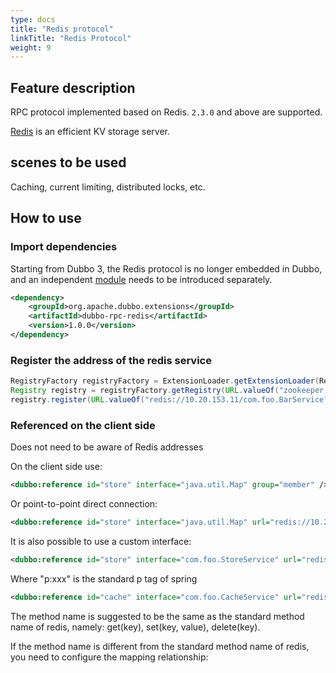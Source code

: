 ```yaml
---
type: docs
title: "Redis protocol"
linkTitle: "Redis Protocol"
weight: 9
---
```



## Feature description
RPC protocol implemented based on Redis. `2.3.0` and above are supported.

[Redis](http://redis.io) is an efficient KV storage server.

## scenes to be used

Caching, current limiting, distributed locks, etc.

## How to use

### Import dependencies

Starting from Dubbo 3, the Redis protocol is no longer embedded in Dubbo, and an independent [module](/zh-cn/release/dubbo-spi-extensions/#dubbo-rpc) needs to be introduced separately.
```xml
<dependency>
    <groupId>org.apache.dubbo.extensions</groupId>
    <artifactId>dubbo-rpc-redis</artifactId>
    <version>1.0.0</version>
</dependency>
```


### Register the address of the redis service
```java
RegistryFactory registryFactory = ExtensionLoader.getExtensionLoader(RegistryFactory.class).getAdaptiveExtension();
Registry registry = registryFactory.getRegistry(URL.valueOf("zookeeper://10.20.153.10:2181"));
registry.register(URL.valueOf("redis://10.20.153.11/com.foo.BarService?category=providers&dynamic=false&application=foo&group=member&loadbalance=consistenthash"));
```

### Referenced on the client side
Does not need to be aware of Redis addresses

On the client side use:
```xml
<dubbo:reference id="store" interface="java.util.Map" group="member" />
```
Or point-to-point direct connection:
```xml
<dubbo:reference id="store" interface="java.util.Map" url="redis://10.20.153.10:6379" />
```
It is also possible to use a custom interface:
```xml
<dubbo:reference id="store" interface="com.foo.StoreService" url="redis://10.20.153.10:6379" />
```

Where "p:xxx" is the standard p tag of spring
```xml
<dubbo:reference id="cache" interface="com.foo.CacheService" url="redis://10.20.153.10:6379" p:set="putFoo" p:get="getFoo" p:delete=" removeFoo" />
```
The method name is suggested to be the same as the standard method name of redis, namely: get(key), set(key, value), delete(key).

If the method name is different from the standard method name of redis, you need to configure the mapping relationship: